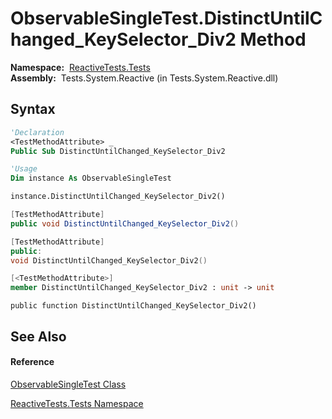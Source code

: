 # ObservableSingleTest.DistinctUntilChanged\_KeySelector\_Div2 Method

**Namespace:**  [ReactiveTests.Tests](ReactiveTests.Tests\ReactiveTests.Tests.md)  
**Assembly:**  Tests.System.Reactive (in Tests.System.Reactive.dll)

## Syntax

```vb
'Declaration
<TestMethodAttribute> _
Public Sub DistinctUntilChanged_KeySelector_Div2
```

```vb
'Usage
Dim instance As ObservableSingleTest

instance.DistinctUntilChanged_KeySelector_Div2()
```

```csharp
[TestMethodAttribute]
public void DistinctUntilChanged_KeySelector_Div2()
```

```c++
[TestMethodAttribute]
public:
void DistinctUntilChanged_KeySelector_Div2()
```

```fsharp
[<TestMethodAttribute>]
member DistinctUntilChanged_KeySelector_Div2 : unit -> unit 
```

```jscript
public function DistinctUntilChanged_KeySelector_Div2()
```

## See Also

#### Reference

[ObservableSingleTest Class](ObservableSingleTest\ObservableSingleTest.md)

[ReactiveTests.Tests Namespace](ReactiveTests.Tests\ReactiveTests.Tests.md)




